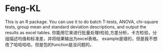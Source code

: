 # Feng-KL
This is an R package.  You can use it to do batch T-tests, ANOVA, chi-square tests, group mean and standard deviation descriptions, and output the results as excel tables. 你能用它来进行批量处理t检验,方差分析，卡方检验，分组描述均值和标准差，并将结果输出为excel表格。
example是错的，但是我不想改了哈哈哈哈，但是包的function是没问题的。
